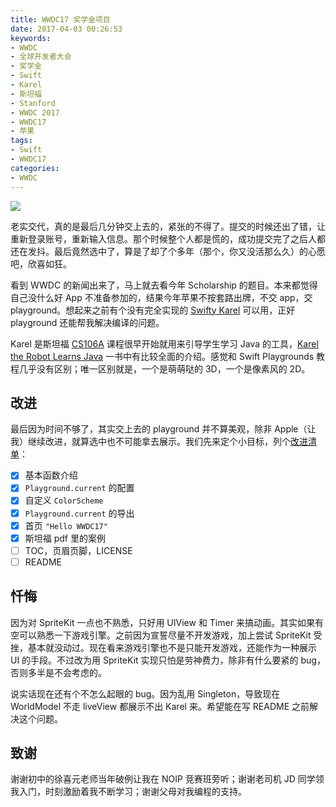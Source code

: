 ```yaml
---
title: WWDC17 奖学金项目
date: 2017-04-03 00:26:53
keywords:
- WWDC
- 全球开发者大会
- 奖学金
- Swift
- Karel
- 斯坦福
- Stanford
- WWDC 2017
- WWDC17
- 苹果
tags:
- Swift
- WWDC17
categories:
- WWDC
---
```


![](https://cloud.githubusercontent.com/assets/10842684/24595546/7968d9de-1805-11e7-9283-df85393876c5.png)

老实交代，真的是最后几分钟交上去的，紧张的不得了。提交的时候还出了错，让重新登录账号，重新输入信息。那个时候整个人都是慌的，成功提交完了之后人都还在发抖。最后竟然选中了，算是了却了个多年（那个，你又没活那么久）的心愿吧，欣喜如狂。

<!-- more -->

看到 WWDC 的新闻出来了，马上就去看今年 Scholarship 的题目。本来都觉得自己没什么好 App 不准备参加的，结果今年苹果不按套路出牌，不交 app，交 playground。想起来之前有个没有完全实现的 [Swifty Karel](https://github.com/ApolloZhu/Swifty-Karel) 可以用，正好 playground 还能帮我解决编译的问题。

Karel 是斯坦福 [CS106A](https://web.stanford.edu/class/cs106a/) 课程很早开始就用来引导学生学习 Java 的工具，[Karel the Robot Learns Java](https://web.stanford.edu/class/cs106a/resources/karel-the-robot-learns-java.pdf) 一书中有比较全面的介绍。感觉和 Swift Playgrounds 教程几乎没有区别；唯一区别就是，一个是萌萌哒的 3D，一个是像素风的 2D。

## 改进

最后因为时间不够了，其实交上去的 playground 并不算美观，除非 Apple（让我）继续改进，就算选中也不可能拿去展示。我们先来定个小目标，列个[改进清单](https://github.com/ApolloZhu/Swifty-Karel/issues/1)：

- [x] 基本函数介绍
- [x] `Playground.current` 的配置
- [x] 自定义 `ColorScheme`
- [x] `Playground.current` 的导出
- [x] 首页 `"Hello WWDC17"`
- [x] 斯坦福 pdf 里的案例
- [ ] TOC，页眉页脚，LICENSE
- [ ] README

## 忏悔

因为对 SpriteKit 一点也不熟悉，只好用 UIView 和 Timer 来搞动画。其实如果有空可以熟悉一下游戏引擎。之前因为宣誓尽量不开发游戏，加上尝试 SpriteKit 受挫，基本就没动过。现在看来游戏引擎也不是只能开发游戏，还能作为一种展示 UI 的手段。不过改为用 SpriteKit 实现只怕是劳神费力，除非有什么要紧的 bug，否则多半是不会考虑的。

说实话现在还有个不怎么起眼的 bug。因为乱用 Singleton，导致现在 WorldModel 不走 liveView 都展示不出 Karel 来。希望能在写 README 之前解决这个问题。

## 致谢

谢谢初中的徐喜元老师当年破例让我在 NOIP 竞赛班旁听；谢谢老司机 JD 同学领我入门，时刻激励着我不断学习；谢谢父母对我编程的支持。
